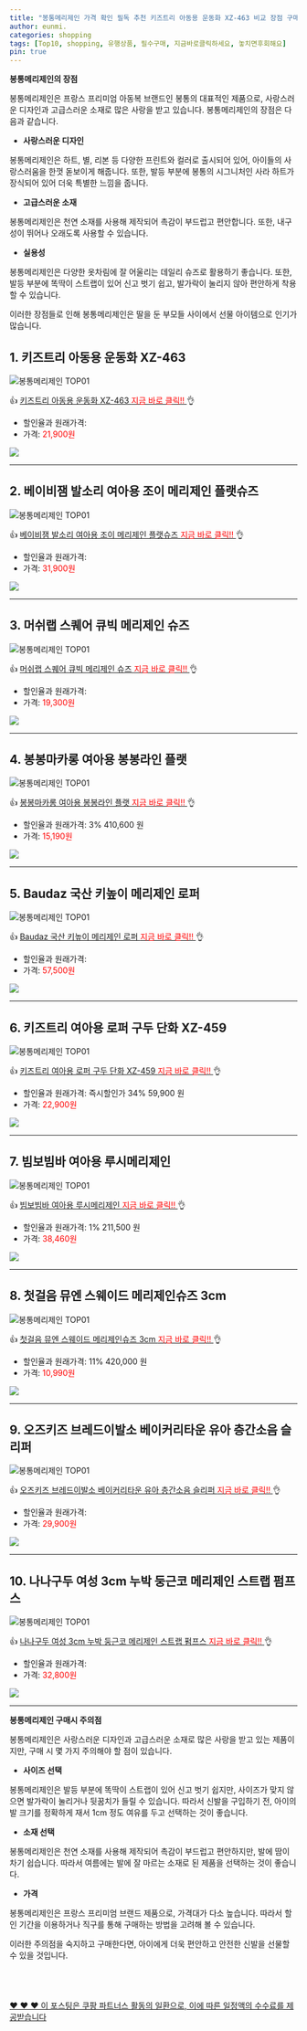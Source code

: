 ```yaml
---
title: "봉통메리제인 가격 확인 필독 추천 키즈트리 아동용 운동화 XZ-463 비교 장점 구매가이드"
author: eunmi.
categories: shopping
tags: [Top10, shopping, 유행상품, 필수구매, 지금바로클릭하세요, 놓치면후회해요]
pin: true
---
```

**봉통메리제인의 장점**

봉통메리제인은 프랑스 프리미엄 아동복 브랜드인 봉통의 대표적인 제품으로, 사랑스러운 디자인과 고급스러운 소재로 많은 사랑을 받고 있습니다. 봉통메리제인의 장점은 다음과 같습니다.

* **사랑스러운 디자인**

봉통메리제인은 하트, 별, 리본 등 다양한 프린트와 컬러로 출시되어 있어, 아이들의 사랑스러움을 한껏 돋보이게 해줍니다. 또한, 발등 부분에 봉통의 시그니처인 사라 하트가 장식되어 있어 더욱 특별한 느낌을 줍니다.

* **고급스러운 소재**

봉통메리제인은 천연 소재를 사용해 제작되어 촉감이 부드럽고 편안합니다. 또한, 내구성이 뛰어나 오래도록 사용할 수 있습니다.

* **실용성**

봉통메리제인은 다양한 옷차림에 잘 어울리는 데일리 슈즈로 활용하기 좋습니다. 또한, 발등 부분에 똑딱이 스트랩이 있어 신고 벗기 쉽고, 발가락이 눌리지 않아 편안하게 착용할 수 있습니다.

이러한 장점들로 인해 봉통메리제인은 딸을 둔 부모들 사이에서 선물 아이템으로 인기가 많습니다.

   

## 1. 키즈트리 아동용 운동화 XZ-463

![봉통메리제인 TOP01](https://thumbnail7.coupangcdn.com/thumbnails/remote/230x230ex/image/rs_quotation_api/chb8hach/8b0b95744a524556b15c683147e27636.jpg)


👍 [키즈트리 아동용 운동화 XZ-463 <font color=red> 지금 바로 클릭!! </font> ](https://link.coupang.com/re/AFFSDP?lptag=AF3617701&subid=GithubCoopas&pageKey=6063966773&traceid=V0-153&itemId=11163948039&vendorItemId=78442080291) 👌 


- 할인율과 원래가격: 
- 가격: <span style='color:red'>21,900원</span>

[![](/discount_price.png)](https://link.coupang.com/re/AFFSDP?lptag=AF3617701&subid=GithubCoopas&pageKey=6063966773&traceid=V0-153&itemId=11163948039&vendorItemId=78442080291)

---


   

## 2. 베이비잼 발소리 여아용 조이 메리제인 플랫슈즈

![봉통메리제인 TOP01](https://thumbnail10.coupangcdn.com/thumbnails/remote/230x230ex/image/retail/images/4476981352561790-400c3806-a18d-4d13-beb7-951daee4dda2.png)


👍 [베이비잼 발소리 여아용 조이 메리제인 플랫슈즈 <font color=red> 지금 바로 클릭!! </font> ](https://link.coupang.com/re/AFFSDP?lptag=AF3617701&subid=GithubCoopas&pageKey=6784543739&traceid=V0-153&itemId=15966573074&vendorItemId=83172765720) 👌 


- 할인율과 원래가격: 
- 가격: <span style='color:red'>31,900원</span>

[![](/discount_price.png)](https://link.coupang.com/re/AFFSDP?lptag=AF3617701&subid=GithubCoopas&pageKey=6784543739&traceid=V0-153&itemId=15966573074&vendorItemId=83172765720)

---


   

## 3. 머쉬랩 스퀘어 큐빅 메리제인 슈즈

![봉통메리제인 TOP01](https://thumbnail6.coupangcdn.com/thumbnails/remote/230x230ex/image/vendor_inventory/c9f3/858e15a713156a59c06853ff55f220d5bf56a0fd9b9a055708d246227b6f.jpg)


👍 [머쉬랩 스퀘어 큐빅 메리제인 슈즈 <font color=red> 지금 바로 클릭!! </font> ](https://link.coupang.com/re/AFFSDP?lptag=AF3617701&subid=GithubCoopas&pageKey=6698829734&traceid=V0-153&itemId=15508141455&vendorItemId=82727451095) 👌 


- 할인율과 원래가격: 
- 가격: <span style='color:red'>19,300원</span>

[![](/discount_price.png)](https://link.coupang.com/re/AFFSDP?lptag=AF3617701&subid=GithubCoopas&pageKey=6698829734&traceid=V0-153&itemId=15508141455&vendorItemId=82727451095)

---


   

## 4. 봉봉마카롱 여아용 봉봉라인 플랫

![봉통메리제인 TOP01](https://thumbnail6.coupangcdn.com/thumbnails/remote/230x230ex/image/retail/images/2019/02/21/13/1/19d40140-36d9-4830-8a62-c85825afc570.jpg)


👍 [봉봉마카롱 여아용 봉봉라인 플랫 <font color=red> 지금 바로 클릭!! </font> ](https://link.coupang.com/re/AFFSDP?lptag=AF3617701&subid=GithubCoopas&pageKey=189250545&traceid=V0-153&itemId=540389815&vendorItemId=4413404852) 👌 


- 할인율과 원래가격: 3%  410,600   원
- 가격: <span style='color:red'>15,190원</span>

[![](/discount_price.png)](https://link.coupang.com/re/AFFSDP?lptag=AF3617701&subid=GithubCoopas&pageKey=189250545&traceid=V0-153&itemId=540389815&vendorItemId=4413404852)

---


   

## 5. Baudaz 국산 키높이 메리제인 로퍼

![봉통메리제인 TOP01](https://thumbnail7.coupangcdn.com/thumbnails/remote/230x230ex/image/vendor_inventory/cbd9/f991057b31c95b458b19f008f8b32ed0d737e539b11ecc888222cf44e96a.png)


👍 [Baudaz 국산 키높이 메리제인 로퍼 <font color=red> 지금 바로 클릭!! </font> ](https://link.coupang.com/re/AFFSDP?lptag=AF3617701&subid=GithubCoopas&pageKey=7542877503&traceid=V0-153&itemId=19833034530&vendorItemId=86934741387) 👌 


- 할인율과 원래가격: 
- 가격: <span style='color:red'>57,500원</span>

[![](/discount_price.png)](https://link.coupang.com/re/AFFSDP?lptag=AF3617701&subid=GithubCoopas&pageKey=7542877503&traceid=V0-153&itemId=19833034530&vendorItemId=86934741387)

---


   

## 6. 키즈트리 여아용 로퍼 구두 단화 XZ-459

![봉통메리제인 TOP01](https://thumbnail7.coupangcdn.com/thumbnails/remote/230x230ex/image/rs_quotation_api/0cpmaqyl/ae45c5d0b70f4329ac093645887e74a1.jpg)


👍 [키즈트리 여아용 로퍼 구두 단화 XZ-459 <font color=red> 지금 바로 클릭!! </font> ](https://link.coupang.com/re/AFFSDP?lptag=AF3617701&subid=GithubCoopas&pageKey=6064177851&traceid=V0-153&itemId=11165079047&vendorItemId=78443185723) 👌 


- 할인율과 원래가격: 즉시할인가 34%  59,900   원
- 가격: <span style='color:red'>22,900원</span>

[![](/discount_price.png)](https://link.coupang.com/re/AFFSDP?lptag=AF3617701&subid=GithubCoopas&pageKey=6064177851&traceid=V0-153&itemId=11165079047&vendorItemId=78443185723)

---


   

## 7. 빔보빔바 여아용 루시메리제인

![봉통메리제인 TOP01](https://thumbnail7.coupangcdn.com/thumbnails/remote/230x230ex/image/retail/images/2020/03/17/15/7/42209f4c-e682-45d7-88ac-04d1b47d1a89.jpg)


👍 [빔보빔바 여아용 루시메리제인 <font color=red> 지금 바로 클릭!! </font> ](https://link.coupang.com/re/AFFSDP?lptag=AF3617701&subid=GithubCoopas&pageKey=1366479687&traceid=V0-153&itemId=2398588396&vendorItemId=70393603726) 👌 


- 할인율과 원래가격: 1%  211,500   원
- 가격: <span style='color:red'>38,460원</span>

[![](/discount_price.png)](https://link.coupang.com/re/AFFSDP?lptag=AF3617701&subid=GithubCoopas&pageKey=1366479687&traceid=V0-153&itemId=2398588396&vendorItemId=70393603726)

---


   

## 8. 첫걸음 뮤엔 스웨이드 메리제인슈즈 3cm

![봉통메리제인 TOP01](https://thumbnail9.coupangcdn.com/thumbnails/remote/230x230ex/image/rs_quotation_api/ckgonngs/635064c5819e4c969a59af8f6eb432d1.jpg)


👍 [첫걸음 뮤엔 스웨이드 메리제인슈즈 3cm <font color=red> 지금 바로 클릭!! </font> ](https://link.coupang.com/re/AFFSDP?lptag=AF3617701&subid=GithubCoopas&pageKey=6011318999&traceid=V0-153&itemId=10906403665&vendorItemId=78186244944) 👌 


- 할인율과 원래가격: 11%  420,000   원
- 가격: <span style='color:red'>10,990원</span>

[![](/discount_price.png)](https://link.coupang.com/re/AFFSDP?lptag=AF3617701&subid=GithubCoopas&pageKey=6011318999&traceid=V0-153&itemId=10906403665&vendorItemId=78186244944)

---


   

## 9. 오즈키즈 브레드이발소 베이커리타운 유아 층간소음 슬리퍼

![봉통메리제인 TOP01](https://thumbnail6.coupangcdn.com/thumbnails/remote/230x230ex/image/retail/images/2021/06/23/11/2/6e64f6bc-9f9d-4c3a-8298-0b90a3fba429.jpg)


👍 [오즈키즈 브레드이발소 베이커리타운 유아 층간소음 슬리퍼 <font color=red> 지금 바로 클릭!! </font> ](https://link.coupang.com/re/AFFSDP?lptag=AF3617701&subid=GithubCoopas&pageKey=5721321945&traceid=V0-153&itemId=9570198672&vendorItemId=76854824635) 👌 


- 할인율과 원래가격: 
- 가격: <span style='color:red'>29,900원</span>

[![](/discount_price.png)](https://link.coupang.com/re/AFFSDP?lptag=AF3617701&subid=GithubCoopas&pageKey=5721321945&traceid=V0-153&itemId=9570198672&vendorItemId=76854824635)

---


   

## 10. 나나구두 여성 3cm 누박 둥근코 메리제인 스트랩 펌프스

![봉통메리제인 TOP01](https://thumbnail10.coupangcdn.com/thumbnails/remote/230x230ex/image/vendor_inventory/1354/8e7672f123f4f9846827e42c07162d0b3f69e80b73e47271c7366bfed50b.jpg)


👍 [나나구두 여성 3cm 누박 둥근코 메리제인 스트랩 펌프스 <font color=red> 지금 바로 클릭!! </font> ](https://link.coupang.com/re/AFFSDP?lptag=AF3617701&subid=GithubCoopas&pageKey=7456349986&traceid=V0-153&itemId=19424152365&vendorItemId=86674313300) 👌 


- 할인율과 원래가격: 
- 가격: <span style='color:red'>32,800원</span>

[![](/discount_price.png)](https://link.coupang.com/re/AFFSDP?lptag=AF3617701&subid=GithubCoopas&pageKey=7456349986&traceid=V0-153&itemId=19424152365&vendorItemId=86674313300)

---
**봉통메리제인 구매시 주의점**

봉통메리제인은 사랑스러운 디자인과 고급스러운 소재로 많은 사랑을 받고 있는 제품이지만, 구매 시 몇 가지 주의해야 할 점이 있습니다.

* **사이즈 선택**

봉통메리제인은 발등 부분에 똑딱이 스트랩이 있어 신고 벗기 쉽지만, 사이즈가 맞지 않으면 발가락이 눌리거나 뒷꿈치가 들릴 수 있습니다. 따라서 신발을 구입하기 전, 아이의 발 크기를 정확하게 재서 1cm 정도 여유를 두고 선택하는 것이 좋습니다.

* **소재 선택**

봉통메리제인은 천연 소재를 사용해 제작되어 촉감이 부드럽고 편안하지만, 발에 땀이 차기 쉽습니다. 따라서 여름에는 발에 잘 마르는 소재로 된 제품을 선택하는 것이 좋습니다.

* **가격**

봉통메리제인은 프랑스 프리미엄 브랜드 제품으로, 가격대가 다소 높습니다. 따라서 할인 기간을 이용하거나 직구를 통해 구매하는 방법을 고려해 볼 수 있습니다.

이러한 주의점을 숙지하고 구매한다면, 아이에게 더욱 편안하고 안전한 신발을 선물할 수 있을 것입니다.<br><br><br><br><br> [ ❤ ❤ ❤ 이 포스팅은 쿠팡 파트너스 활동의 일환으로, 이에 따른 일정액의 수수료를 제공받습니다](https://link.coupang.com/a/bcEFyh)